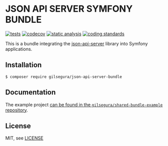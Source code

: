 JSON API SERVER SYMFONY BUNDLE
========

[![tests](https://github.com/gilsegura/json-api-server-bundle/actions/workflows/tests.yaml/badge.svg)](https://github.com/gilsegura/json-api-server-bundle/actions/workflows/tests.yaml)
[![codecov](https://codecov.io/github/gilsegura/json-api-server-bundle/graph/badge.svg?token=LFMY2TAUGU)](https://codecov.io/github/gilsegura/json-api-server-bundle)
[![static analysis](https://github.com/gilsegura/json-api-server-bundle/actions/workflows/static-analysis.yaml/badge.svg)](https://github.com/gilsegura/json-api-server-bundle/actions/workflows/static-analysis.yaml)
[![coding standards](https://github.com/gilsegura/json-api-server-bundle/actions/workflows/coding-standards.yaml/badge.svg)](https://github.com/gilsegura/json-api-server-bundle/actions/workflows/coding-standards.yaml)

This is a bundle integrating the [json-api-server](https://github.com/gilsegura/json-api-server) library into Symfony applications.

## Installation

```
$ composer require gilsegura/json-api-server-bundle
```

## Documentation

The example project [can be found in the `gilsegura/shared-bundle-example` repository](https://github.com/gilsegura/shared-bundle-example).

## License

MIT, see [LICENSE](LICENSE)